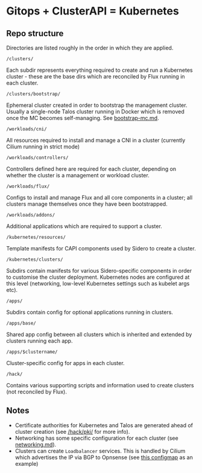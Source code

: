 # Gitops + ClusterAPI = Kubernetes

## Repo structure

Directories are listed roughly in the order in which they are applied.

`/clusters/`

Each subdir represents everything required to create and run a Kubernetes cluster - these are the base dirs which are reconciled by Flux running in each cluster.

`/clusters/bootstrap/`

Ephemeral cluster created in order to bootstrap the management cluster. Usually a single-node Talos cluster running in Docker which is removed once the MC becomes self-managing. See [bootstrap-mc.md](bootstrap-mc.md).

`/workloads/cni/`

All resources required to install and manage a CNI in a cluster (currently Cilium running in strict mode)

`/workloads/controllers/`

Controllers defined here are required for each cluster, depending on whether the cluster is a management or workload cluster.


`/workloads/flux/`

Configs to install and manage Flux and all core components in a cluster; all clusters manage themselves once they have been bootstrapped.

`/workloads/addons/`

Additional applications which are required to support a cluster.

`/kubernetes/resources/`

Template manifests for CAPI components used by Sidero to create a cluster.

`/kubernetes/clusters/`

Subdirs contain manifests for various Sidero-specific components in order to customise the cluster deployment. Kubernetes nodes are configured at this level (networking, low-level Kubernetes settings such as kubelet args etc).

`/apps/`

Subdirs contain config for optional applications running in clusters.

`/apps/base/`

Shared app config between all clusters which is inherited and extended by clusters running each app.

`/apps/$clustername/`

Cluster-specific config for apps in each cluster.

`/hack/`

Contains various supporting scripts and information used to create clusters (not reconciled by Flux).

## Notes

- Certificate authorities for Kubernetes and Talos are generated ahead of cluster creation (see [/hack/pki/](/hack/pki/README.md) for more info).
- Networking has some specific configuration for each cluster (see [networking.md](networking.md)).
- Clusters can create `Loadbalancer` services. This is handled by Cilium which advertises the IP via BGP to Opnsense (see [this configmap](/clusters/room101-a7d-mc/cilium-configs/bgp-config-cm.yaml) as an example)
